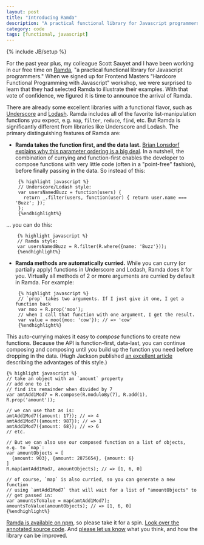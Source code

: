 ```yaml
---
layout: post
title: "Introducing Ramda"
description: "A practical functional library for Javascript programmers"
category: code
tags: [functional, javascript]
---
```

{% include JB/setup %}

For the past year plus, my colleague Scott Sauyet and I have been working in our free time on [Ramda](https://github.com/CrossEye/ramda), 
"a practical functional library for Javascript programmers." When we signed up for Frontend Masters 
"Hardcore Functional Programming with Javascript" workshop, we were surprised to learn that they had selected 
Ramda to illustrate their examples. With that vote of confidence, we figured it is time to announce the arrival of
Ramda.

There are already some excellent libraries with a functional flavor, such as 
[Underscore](https://github.com/jashkenas/underscore) and [Lodash](https://github.com/lodash/lodash). 
Ramda includes all of the favorite list-manipulation functions you expect, e.g. `map`, `filter`, `reduce`, `find`,
etc. But Ramda is significantly different from libraries like Underscore and Lodash. The primary distinguishing features of Ramda are:

*  **Ramda takes the function first, and the data last.** 
    [Brian Lonsdorf explains why this parameter ordering is a big deal](http://www.youtube.com/watch?v=m3svKOdZijA). 
    In a nutshell, the combination of currying and function-first enables the developer to compose functions with very 
    little code (often in a "point-free" fashion), before finally passing in the data. So instead of this:

        {% highlight javascript %}
        // Underscore/Lodash style:
        var usersNamedBuzz = function(users) {
          return _.filter(users, function(user) { return user.name === 'Buzz'; });
        };
        {%endhighlight%}

... you can do this:

        {% highlight javascript %}
        // Ramda style:
        var usersNamedBuzz = R.filter(R.where({name: 'Buzz'}));
        {%endhighlight%}

*  **Ramda methods are automatically curried.** While you can curry (or partially apply) functions in Underscore and Lodash, Ramda does it for you. Virtually all methods of 2 or more arguments are curried by default in Ramda. For example:

        {% highlight javascript %}
        // `prop` takes two arguments. If I just give it one, I get a function back
        var moo = R.prop('moo');
        // when I call that function with one argument, I get the result.
        var value = moo({moo: 'cow'}); // => 'cow'    
        {%endhighlight%}

This auto-currying makes it easy to _compose_ functions to create new functions. Because the API 
is function-first, data-last, you can continue composing and composing until you build up the 
function you need before dropping in the data. (Hugh Jackson published [an excellent article](http://hughfdjackson.com/javascript/why-curry-helps/)
describing the advantages of this style.)

    {% highlight javascript %}
    // take an object with an `amount` property
    // add one to it
    // find its remainder when divided by 7
    var amtAdd1Mod7 = R.compose(R.moduloBy(7), R.add(1), R.prop('amount'));

    // we can use that as is:
    amtAdd1Mod7({amount: 17}); // => 4
    amtAdd1Mod7({amount: 987}); // => 1
    amtAdd1Mod7({amount: 68}); // => 6
    // etc. 
    
    // But we can also use our composed function on a list of objects, e.g. to `map`:
    var amountObjects = [
      {amount: 903}, {amount: 2875654}, {amount: 6}
    ]
    R.map(amtAdd1Mod7, amountObjects); // => [1, 6, 0]

    // of course, `map` is also curried, so you can generate a new function 
    // using `amtAdd1Mod7` that will wait for a list of "amountObjects" to 
    // get passed in:
    var amountsToValue = map(amtAdd1Mod7);
    amountsToValue(amountObjects); // => [1, 6, 0]
    {%endhighlight%}
    
[Ramda is available on npm](https://www.npmjs.org/package/ramda), so please take it for a spin. 
[Look over the annotated source code](https://rawgit.com/CrossEye/ramda/master/docs/ramda.html).  And 
[please let us know](https://github.com/CrossEye/ramda/issues)
what you think, and how the library can be improved.
